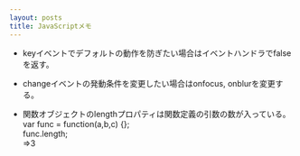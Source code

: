 ```yaml
---
layout: posts
title: JavaScriptメモ 
---
```

  
* keyイベントでデフォルトの動作を防ぎたい場合はイベントハンドラでfalseを返す。
  
* changeイベントの発動条件を変更したい場合はonfocus, onblurを変更する。
  
* 関数オブジェクトのlengthプロパティは関数定義の引数の数が入っている。  
var func = function(a,b,c) {};  
func.length;  
=>3  
